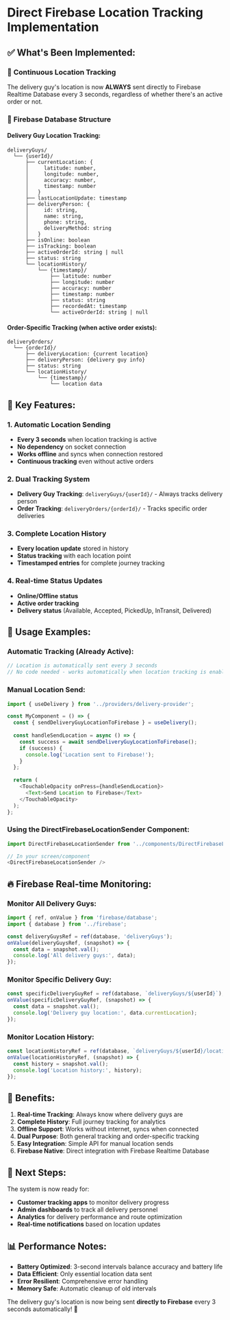 # Direct Firebase Location Tracking Implementation

## ✅ **What's Been Implemented:**

### 🚀 **Continuous Location Tracking**
The delivery guy's location is now **ALWAYS** sent directly to Firebase Realtime Database every 3 seconds, regardless of whether there's an active order or not.

### 📍 **Firebase Database Structure**

#### **Delivery Guy Location Tracking:**
```
deliveryGuys/
  └── {userId}/
      ├── currentLocation: {
      │     latitude: number,
      │     longitude: number,
      │     accuracy: number,
      │     timestamp: number
      │   }
      ├── lastLocationUpdate: timestamp
      ├── deliveryPerson: {
      │     id: string,
      │     name: string,
      │     phone: string,
      │     deliveryMethod: string
      │   }
      ├── isOnline: boolean
      ├── isTracking: boolean
      ├── activeOrderId: string | null
      ├── status: string
      └── locationHistory/
          └── {timestamp}/
              ├── latitude: number
              ├── longitude: number
              ├── accuracy: number
              ├── timestamp: number
              ├── status: string
              ├── recordedAt: timestamp
              └── activeOrderId: string | null
```

#### **Order-Specific Tracking (when active order exists):**
```
deliveryOrders/
  └── {orderId}/
      ├── deliveryLocation: {current location}
      ├── deliveryPerson: {delivery guy info}
      ├── status: string
      └── locationHistory/
          └── {timestamp}/
              └── location data
```

## 🔧 **Key Features:**

### **1. Automatic Location Sending**
- **Every 3 seconds** when location tracking is active
- **No dependency** on socket connection
- **Works offline** and syncs when connection restored
- **Continuous tracking** even without active orders

### **2. Dual Tracking System**
- **Delivery Guy Tracking**: `deliveryGuys/{userId}/` - Always tracks delivery person
- **Order Tracking**: `deliveryOrders/{orderId}/` - Tracks specific order deliveries

### **3. Complete Location History**
- **Every location update** stored in history
- **Status tracking** with each location point
- **Timestamped entries** for complete journey tracking

### **4. Real-time Status Updates**
- **Online/Offline status**
- **Active order tracking**
- **Delivery status** (Available, Accepted, PickedUp, InTransit, Delivered)

## 📱 **Usage Examples:**

### **Automatic Tracking (Already Active):**
```javascript
// Location is automatically sent every 3 seconds
// No code needed - works automatically when location tracking is enabled
```

### **Manual Location Send:**
```javascript
import { useDelivery } from '../providers/delivery-provider';

const MyComponent = () => {
  const { sendDeliveryGuyLocationToFirebase } = useDelivery();
  
  const handleSendLocation = async () => {
    const success = await sendDeliveryGuyLocationToFirebase();
    if (success) {
      console.log('Location sent to Firebase!');
    }
  };
  
  return (
    <TouchableOpacity onPress={handleSendLocation}>
      <Text>Send Location to Firebase</Text>
    </TouchableOpacity>
  );
};
```

### **Using the DirectFirebaseLocationSender Component:**
```javascript
import DirectFirebaseLocationSender from '../components/DirectFirebaseLocationSender';

// In your screen/component
<DirectFirebaseLocationSender />
```

## 🔥 **Firebase Real-time Monitoring:**

### **Monitor All Delivery Guys:**
```javascript
import { ref, onValue } from 'firebase/database';
import { database } from '../firebase';

const deliveryGuysRef = ref(database, 'deliveryGuys');
onValue(deliveryGuysRef, (snapshot) => {
  const data = snapshot.val();
  console.log('All delivery guys:', data);
});
```

### **Monitor Specific Delivery Guy:**
```javascript
const specificDeliveryGuyRef = ref(database, `deliveryGuys/${userId}`);
onValue(specificDeliveryGuyRef, (snapshot) => {
  const data = snapshot.val();
  console.log('Delivery guy location:', data.currentLocation);
});
```

### **Monitor Location History:**
```javascript
const locationHistoryRef = ref(database, `deliveryGuys/${userId}/locationHistory`);
onValue(locationHistoryRef, (snapshot) => {
  const history = snapshot.val();
  console.log('Location history:', history);
});
```

## 🎯 **Benefits:**

1. **Real-time Tracking**: Always know where delivery guys are
2. **Complete History**: Full journey tracking for analytics
3. **Offline Support**: Works without internet, syncs when connected
4. **Dual Purpose**: Both general tracking and order-specific tracking
5. **Easy Integration**: Simple API for manual location sends
6. **Firebase Native**: Direct integration with Firebase Realtime Database

## 🚀 **Next Steps:**

The system is now ready for:
- **Customer tracking apps** to monitor delivery progress
- **Admin dashboards** to track all delivery personnel
- **Analytics** for delivery performance and route optimization
- **Real-time notifications** based on location updates

## 📊 **Performance Notes:**

- **Battery Optimized**: 3-second intervals balance accuracy and battery life
- **Data Efficient**: Only essential location data sent
- **Error Resilient**: Comprehensive error handling
- **Memory Safe**: Automatic cleanup of old intervals

The delivery guy's location is now being sent **directly to Firebase** every 3 seconds automatically! 🎉
